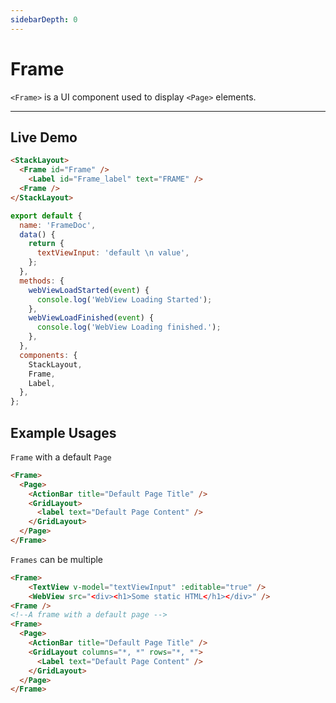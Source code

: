 ```yaml
---
sidebarDepth: 0
---
```


# Frame

`<Frame>` is a UI component used to display `<Page>` elements.

---

## Live Demo

<DocExampleBox codeBox="https://codesandbox.io/s/l764j9p8pl?module=%2Fsrc%2FApp.vue">

```html
<StackLayout>
  <Frame id="Frame" />
    <Label id="Frame_label" text="FRAME" />
  <Frame />
</StackLayout>
```

```js
export default {
  name: 'FrameDoc',
  data() {
    return {
      textViewInput: 'default \n value',
    };
  },
  methods: {
    webViewLoadStarted(event) {
      console.log('WebView Loading Started');
    },
    webViewLoadFinished(event) {
      console.log('WebView Loading finished.');
    },
  },
  components: {
    StackLayout,
    Frame,
    Label,
  },
};
```

<FrameDoc />
</DocExampleBox>

## Example Usages

`Frame` with a default `Page`

```html
<Frame>
  <Page>
    <ActionBar title="Default Page Title" />
    <GridLayout>
      <label text="Default Page Content" />
    </GridLayout>
  </Page>
</Frame>
```

`Frames` can be multiple

```html
<Frame>
    <TextView v-model="textViewInput" :editable="true" />
    <WebView src="<div><h1>Some static HTML</h1></div>" />
<Frame />
<!--A frame with a default page -->
<Frame>
  <Page>
    <ActionBar title="Default Page Title" />
    <GridLayout columns="*, *" rows="*, *">
      <Label text="Default Page Content" />
    </GridLayout>
  </Page>
</Frame>
```
